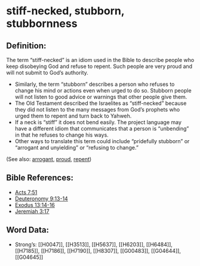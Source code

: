 # stiff-necked, stubborn, stubbornness

## Definition:

The term “stiff-necked” is an idiom used in the Bible to describe people who keep disobeying God and refuse to repent. Such people are very proud and will not submit to God’s authority.

* Similarly, the term “stubborn” describes a person who refuses to change his mind or actions even when urged to do so. Stubborn people will not listen to good advice or warnings that other people give them.
* The Old Testament described the Israelites as “stiff-necked” because they did not listen to the many messages from God’s prophets who urged them to repent and turn back to Yahweh.
* If a neck is “stiff” it does not bend easily. The project language may have a different idiom that communicates that a person is “unbending” in that he refuses to change his ways.
* Other ways to translate this term could include “pridefully stubborn” or “arrogant and unyielding” or “refusing to change.”

(See also: [arrogant](../other/arrogant.md), [proud](../other/proud.md), [repent](../kt/repent.md))

## Bible References:

* [Acts 7:51](rc://en/tn/help/act/07/51)
* [Deuteronomy 9:13-14](rc://en/tn/help/deu/09/13)
* [Exodus 13:14-16](rc://en/tn/help/exo/13/14)
* [Jeremiah 3:17](rc://en/tn/help/jer/03/17)

## Word Data:

* Strong’s: [[H0047]], [[H3513]], [[H5637]], [[H6203]], [[H6484]], [[H7185]], [[H7186]], [[H7190]], [[H8307]], [[G00483]], [[G04644]], [[G04645]]
